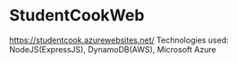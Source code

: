# StudentCookWeb
https://studentcook.azurewebsites.net/
Technologies used: NodeJS(ExpressJS), DynamoDB(AWS), Microsoft Azure
